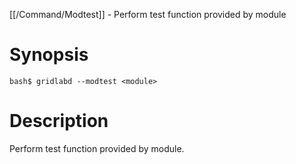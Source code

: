 [[/Command/Modtest]] -  Perform test function provided by module

# Synopsis
~~~
bash$ gridlabd --modtest <module>                                      
~~~

# Description

 Perform test function provided by module.

